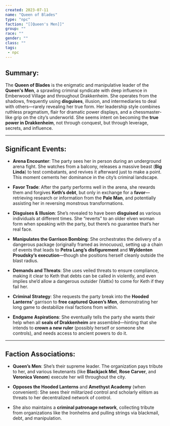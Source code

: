```yaml
---
created: 2023-07-11
name: "Queen of Blades"
type: "npc"
faction: "[[Queen's Men]]"
group: ""
race: ""
gender: ""
class: ""
tags:
 - npc
---
```

## Summary:

The **Queen of Blades** is the enigmatic and manipulative leader of the **Queen's Men**, a sprawling criminal syndicate with deep influence in Emberwood Village and throughout Drakkenheim. She operates from the shadows, frequently using **disguises**, illusion, and intermediaries to deal with others—rarely revealing her true form. Her leadership style combines ruthless pragmatism, flair for dramatic power displays, and a chessmaster-like grip on the city’s underworld. She seems intent on becoming the **true power in Drakkenheim**, not through conquest, but through leverage, secrets, and influence.

---

## Significant Events:

- **Arena Encounter**: The party sees her in person during an underground arena fight. She watches from a balcony, releases a massive beast (**Big Linda**) to test combatants, and revives it afterward just to make a point. This moment cements her dominance in the city’s criminal landscape​.
    
- **Favor Trade**: After the party performs well in the arena, she rewards them and forgives **Keth’s debt**, but only in exchange for a **favor**—retrieving research or information from the **Pale Man**, and potentially assisting her in reversing monstrous transformations​.
    
- **Disguises & Illusion**: She’s revealed to have been **disguised** as various individuals at different times. She “reverts” to an older elven woman form when speaking with the party, but there’s no guarantee that’s her real face​.
    
- **Manipulates the Garrison Bombing**: She orchestrates the delivery of a dangerous package (originally framed as innocuous), setting up a chain of events that leads to **Petra Lang’s disfigurement** and **Wyldenten Proudsky’s execution**—though she positions herself cleanly outside the blast radius​.
    
- **Demands and Threats**: She uses veiled threats to ensure compliance, making it clear to Keth that debts can be called in violently, and even implies she’d allow a dangerous outsider (Vattix) to come for Keth if they fail her​.
    
- **Criminal Strategy**: She requests the party break into the **Hooded Lanterns’** garrison to **free captured Queen’s Men**, demonstrating her long game to destabilize rival factions from within​.
    
- **Endgame Aspirations**: She eventually tells the party she wants their help when all **seals of Drakkenheim** are assembled—hinting that she intends to **crown a new ruler** (possibly herself or someone she controls), and needs access to ancient powers to do it​.
    

---

## Faction Associations:

- **Queen’s Men**: She’s their supreme leader. The organization pays tribute to her, and various lieutenants (like **Blackjack Mel**, **Rose Carver**, and **Veronica Venom**) execute her will throughout the city.
    
- **Opposes the Hooded Lanterns** and **Amethyst Academy** (when convenient): She sees their militarized control and scholarly elitism as threats to her decentralized network of control.
    
- She also maintains a **criminal patronage network**, collecting tribute from organizations like the Ironhelms and pulling strings via blackmail, debt, and manipulation.
